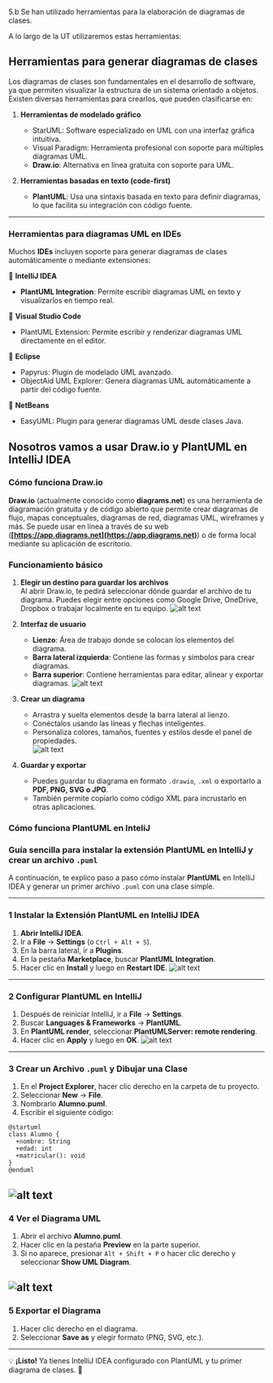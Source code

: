 5.b Se han utilizado herramientas para la elaboración de diagramas de clases.

A lo largo de la UT utilizaremos estas herramientas:

## **Herramientas para generar diagramas de clases**  

Los diagramas de clases son fundamentales en el desarrollo de software, ya que permiten visualizar la estructura de un sistema orientado a objetos. Existen diversas herramientas para crearlos, que pueden clasificarse en:  

1. **Herramientas de modelado gráfico**  
   - StarUML: Software especializado en UML con una interfaz gráfica intuitiva.  
   - Visual Paradigm: Herramienta profesional con soporte para múltiples diagramas UML.  
   - **Draw.io**: Alternativa en línea gratuita con soporte para UML.  

2. **Herramientas basadas en texto (code-first)**  
   - **PlantUML**: Usa una sintaxis basada en texto para definir diagramas, lo que facilita su integración con código fuente.  

---

### **Herramientas para diagramas UML en IDEs**  

Muchos **IDEs** incluyen soporte para generar diagramas de clases automáticamente o mediante extensiones:  

🔹 **IntelliJ IDEA**  
   - **PlantUML Integration**: Permite escribir diagramas UML en texto y visualizarlos en tiempo real.   

🔹 **Visual Studio Code**  
   - PlantUML Extension: Permite escribir y renderizar diagramas UML directamente en el editor.  
  
🔹 **Eclipse**  
   - Papyrus: Plugin de modelado UML avanzado.  
   - ObjectAid UML Explorer: Genera diagramas UML automáticamente a partir del código fuente.  

🔹 **NetBeans**  
   - EasyUML: Plugin para generar diagramas UML desde clases Java.

## Nosotros vamos a usar Draw.io y PlantUML en IntelliJ IDEA

### **Cómo funciona Draw.io**

**Draw.io** (actualmente conocido como **diagrams.net**) es una herramienta de diagramación gratuita y de código abierto que permite crear diagramas de flujo, mapas conceptuales, diagramas de red, diagramas UML, wireframes y más. Se puede usar en línea a través de su web (**[https://app.diagrams.net](https://app.diagrams.net)**) o de forma local mediante su aplicación de escritorio.

### **Funcionamiento básico**
1. **Elegir un destino para guardar los archivos**  
   Al abrir Draw.io, te pedirá seleccionar dónde guardar el archivo de tu diagrama. Puedes elegir entre opciones como Google Drive, OneDrive, Dropbox o trabajar localmente en tu equipo.
   ![alt text](image.png)

2. **Interfaz de usuario**  
   - **Lienzo**: Área de trabajo donde se colocan los elementos del diagrama.  
   - **Barra lateral izquierda**: Contiene las formas y símbolos para crear diagramas.  
   - **Barra superior**: Contiene herramientas para editar, alinear y exportar diagramas.
  ![alt text](image-1.png)  

3. **Crear un diagrama**  
   - Arrastra y suelta elementos desde la barra lateral al lienzo.  
   - Conéctalos usando las líneas y flechas inteligentes.  
   - Personaliza colores, tamaños, fuentes y estilos desde el panel de propiedades.  
  ![alt text](image-2.png)

4. **Guardar y exportar**  
   - Puedes guardar tu diagrama en formato `.drawio`, `.xml` o exportarlo a **PDF, PNG, SVG o JPG**.  
   - También permite copiarlo como código XML para incrustarlo en otras aplicaciones.  

### Cómo funciona PlantUML en InteliJ

### **Guía sencilla para instalar la extensión PlantUML en IntelliJ y crear un archivo `.puml`**  

A continuación, te explico paso a paso cómo instalar **PlantUML** en IntelliJ IDEA y generar un primer archivo `.puml` con una clase simple.  

---

### **1️ Instalar la Extensión PlantUML en IntelliJ IDEA**
1. **Abrir IntelliJ IDEA**.
2. Ir a **File** → **Settings** (o `Ctrl + Alt + S`).
3. En la barra lateral, ir a **Plugins**.
4. En la pestaña **Marketplace**, buscar **PlantUML Integration**.
5. Hacer clic en **Install** y luego en **Restart IDE**.
![alt text](image-3.png)
---

### **2️ Configurar PlantUML en IntelliJ**
1. Después de reiniciar IntelliJ, ir a **File** → **Settings**.
2. Buscar **Languages & Frameworks** → **PlantUML**.
3. En **PlantUML render**, seleccionar **PlantUMLServer: remote rendering**.
4. Hacer clic en **Apply** y luego en **OK**.
![alt text](image-4.png)
---

### **3️ Crear un Archivo `.puml` y Dibujar una Clase**
1. En el **Project Explorer**, hacer clic derecho en la carpeta de tu proyecto.
2. Seleccionar **New** → **File**.
3. Nombrarlo **Alumno.puml**.
4. Escribir el siguiente código:

```plantuml
@startuml
class Alumno {
  +nombre: String
  +edad: int
  +matricular(): void
}
@enduml
```
![alt text](image-5.png)
---

### **4️ Ver el Diagrama UML**
1. Abrir el archivo **Alumno.puml**.
2. Hacer clic en la pestaña **Preview** en la parte superior.
3. Si no aparece, presionar `Alt + Shift + P` o hacer clic derecho y seleccionar **Show UML Diagram**.

![alt text](image-6.png)
---

### **5️ Exportar el Diagrama**
1. Hacer clic derecho en el diagrama.
2. Seleccionar **Save as** y elegir formato (PNG, SVG, etc.).

---

💡 **¡Listo!** Ya tienes IntelliJ IDEA configurado con PlantUML y tu primer diagrama de clases. 🚀
